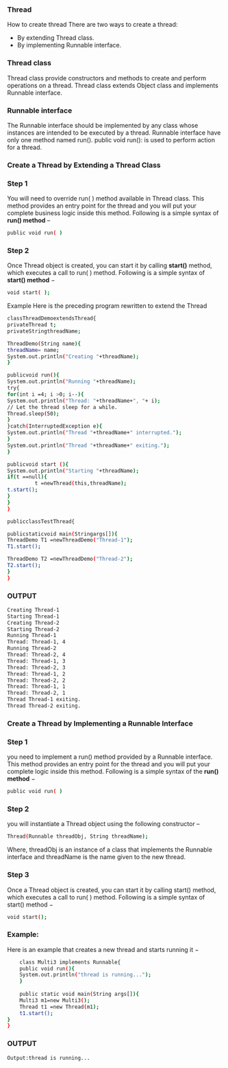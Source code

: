 ### Thread

How to create thread
There are two ways to create a thread:
-	By extending Thread class.
-	By implementing Runnable interface.
	
### Thread class

Thread class provide constructors and methods to create and perform operations on a thread.
Thread class extends Object class and implements Runnable interface.

### Runnable interface

The Runnable interface should be implemented by any class whose instances are intended to be executed by a thread. Runnable interface have only one method named run().
public void run(): is used to perform action for a thread.

### Create a Thread by Extending a Thread Class

### Step 1

You will need to override run( ) method available in Thread class. This method provides an entry point for the thread and you will put your complete business logic inside this method. 
Following is a simple syntax of **run() method** –

```sh
public void run( )
```

### Step 2

Once Thread object is created, you can start it by calling **start()** method, which executes a call to
run( ) method. Following is a simple syntax of **start() method** −

```sh
void start( );
```
Example Here is the preceding program rewritten to extend the Thread

```sh
classThreadDemoextendsThread{
privateThread t;
privateStringthreadName;

ThreadDemo(String name){
threadName= name;
System.out.println("Creating "+threadName);
}

publicvoid run(){
System.out.println("Running "+threadName);
try{
for(int i =4; i >0; i--){
System.out.println("Thread: "+threadName+", "+ i);
// Let the thread sleep for a while.
Thread.sleep(50);
}
}catch(InterruptedException e){
System.out.println("Thread "+threadName+" interrupted.");
}
System.out.println("Thread "+threadName+" exiting.");
}

publicvoid start (){
System.out.println("Starting "+threadName);
if(t ==null){
         t =newThread(this,threadName);
t.start();
}
}
}

publicclassTestThread{

publicstaticvoid main(Stringargs[]){
ThreadDemo T1 =newThreadDemo("Thread-1");
T1.start();

ThreadDemo T2 =newThreadDemo("Thread-2");
T2.start();
}
}

```

### OUTPUT

```sh
Creating Thread-1
Starting Thread-1
Creating Thread-2
Starting Thread-2
Running Thread-1
Thread: Thread-1, 4
Running Thread-2
Thread: Thread-2, 4
Thread: Thread-1, 3
Thread: Thread-2, 3
Thread: Thread-1, 2
Thread: Thread-2, 2
Thread: Thread-1, 1
Thread: Thread-2, 1
Thread Thread-1 exiting.
Thread Thread-2 exiting.

```

### Create a Thread by Implementing a Runnable Interface

### Step 1
you need to implement a run() method provided by a Runnable interface. This method provides an entry point for the thread and you will put your complete logic inside this method. Following is a simple syntax of the **run() method** −

```sh
public void run( )
```

### Step 2
you will instantiate a Thread object using the following constructor –

```sh
Thread(Runnable threadObj, String threadName);
```
Where, threadObj is an instance of a class that implements the Runnable interface and threadName is the name given to the new thread.

### Step 3
Once a Thread object is created, you can start it by calling start() method, which executes a call to run( ) method. Following is a simple syntax of start() method −

```sh
void start();
```

### Example:
Here is an example that creates a new thread and starts running it −

```sh
	class Multi3 implements Runnable{  
	public void run(){  
	System.out.println("thread is running...");  
	}  
	  
	public static void main(String args[]){  
	Multi3 m1=new Multi3();  
	Thread t1 =new Thread(m1);  
	t1.start();  
}  
}  

```

### OUTPUT

```sh
Output:thread is running...
```
